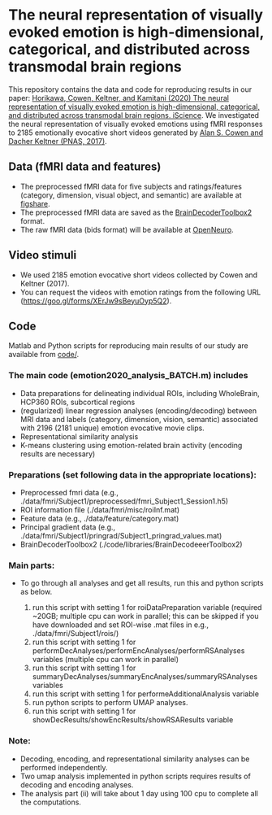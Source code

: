 # The neural representation of visually evoked emotion is high-dimensional, categorical, and distributed across transmodal brain regions

This repository contains the data and code for reproducing results in our paper: [Horikawa, Cowen, Keltner, and Kamitani (2020) The neural representation of visually evoked emotion is high-dimensional, categorical, and distributed across transmodal brain regions. iScience](https://www.cell.com/iscience/fulltext/S2589-0042(20)30245-5?rss=yes).
We investigated the neural representation of visually evoked emotions using fMRI responses to 2185 emotionally evocative short videos generated by [Alan S. Cowen and Dacher Keltner (PNAS, 2017)](https://doi.org/10.1073/pnas.1702247114).


## Data (fMRI data and features)

- The preprocessed fMRI data for five subjects and ratings/features (category, dimension, visual object, and semantic) are available at [figshare](https://doi.org/10.6084/m9.figshare.11988351).
- The preprocessed fMRI data are saved as the [BrainDecoderToolbox2](https://github.com/KamitaniLab/BrainDecoderToolbox2) format.
- The raw fMRI data (bids format) will be available at [OpenNeuro](https://openneuro.org/datasets/ds002425).

## Video stimuli

- We used 2185 emotion evocative short videos collected by Cowen and Keltner (2017).   
- You can request the videos with emotion ratings from the following URL (https://goo.gl/forms/XErJw9sBeyuOyp5Q2).


## Code
Matlab and Python scripts for reproducing main results of our study are available from [code/](code/).

### The main code (emotion2020_analysis_BATCH.m) includes
  - Data preparations for delineating individual ROIs, including WholeBrain, HCP360 ROIs, subcortical regions
  - (regularized) linear regression analyses (encoding/decoding) between MRI data 
     and labels (category, dimension, vision, semantic) associated with 2196 (2181 unique) emotion evocative movie clips.
  - Representational similarity analysis
  - K-means clustering using emotion-related brain activity (encoding results are necessary)

### Preparations (set following data in the appropriate locations):
  - Preprocessed fmri data (e.g., ./data/fmri/Subject1/preprocessed/fmri_Subject1_Session1.h5)
  - ROI information file (./data/fmri/misc/roiInf.mat)
  - Feature data (e.g., ./data/feature/category.mat)
  - Principal gradient data (e.g., ./data/fmri/Subject1/pringrad/Subject1_pringrad_values.mat)
  - BrainDecoderToolbox2 (./code/libraries/BrainDecodeeerToolbox2)

### Main parts:
  - To go through all analyses and get all results, run this and python scripts as below. 
  
    1. run this script with setting 1 for roiDataPreparation variable (required ~20GB; multiple cpu can work in parallel; this can be skipped if you have downloaded and set ROI-wise .mat files in e.g., ./data/fmri/Subject1/rois/)
    2. run this script with setting 1 for performDecAnalyses/performEncAnalyses/performRSAnalyses variables (multiple cpu can work in parallel)
    3. run this script with setting 1 for summaryDecAnalyses/summaryEncAnalyses/summaryRSAnalyses variables
    4. run this script with setting 1 for performeAdditionalAnalysis variable
    5. run python scripts to perform UMAP analyses.
    6. run this script with setting 1 for showDecResults/showEncResults/showRSAResults variable

### Note:
  - Decoding, encoding, and representational similarity analyses can be performed independently.
  - Two umap analysis implemented in python scripts requires results of decoding and encoding analyses.
  - The analysis part (ii) will take about 1 day using 100 cpu to complete all the computations.



